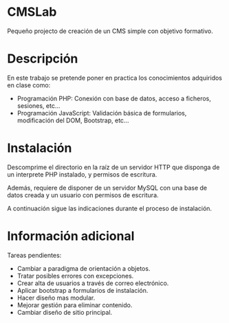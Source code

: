 CMSLab
======
Pequeño projecto de creación de un CMS simple con objetivo formativo.

Descripción
===========
En este trabajo se pretende poner en practica los conocimientos adquiridos
en clase como:
 - Programación PHP: Conexión con base de datos, acceso a ficheros, sesiones, etc...
 - Programación JavaScript: Validación básica de formularios, modificación del DOM, Bootstrap, etc...

Instalación
===========
Descomprime el directorio en la raíz de un servidor HTTP que disponga de un
interprete PHP instalado, y permisos de escritura.

Además, requiere de disponer de un servidor MySQL con una base de datos
creada y un usuario con permisos de escritura.
 
A continuación sigue las indicaciones durante el proceso de instalación.

Información adicional
=====================
Tareas pendientes:
 - Cambiar a paradigma de orientación a objetos.
 - Tratar posibles errores con excepciones.
 - Crear alta de usuarios a través de correo electrónico.
 - Aplicar bootstrap a formularios de instalación.
 - Hacer diseño mas modular.
 - Mejorar gestión para eliminar contenido.
 - Cambiar diseño de sitio principal.

